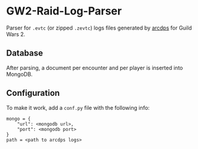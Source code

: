 # GW2-Raid-Log-Parser

Parser for `.evtc` (or zipped `.zevtc`) logs files generated by [arcdps](https://www.deltaconnected.com/arcdps/) for Guild Wars 2.

## Database

After parsing, a document per encounter and per player is inserted into MongoDB.

## Configuration

To make it work, add a `conf.py` file with the following info:
```
mongo = {
	"url": <mongodb url>,
	"port": <mongodb port>
}
path = <path to arcdps logs>
```
